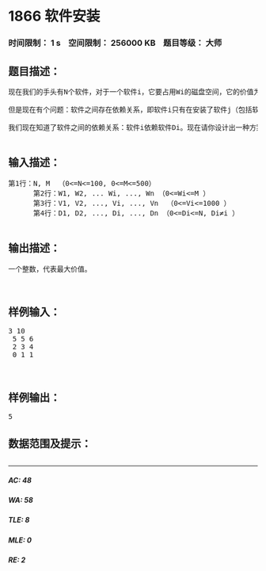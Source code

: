 # 1866 软件安装   
### 时间限制： 1 s&nbsp;&nbsp;&nbsp;&nbsp;空间限制： 256000 KB&nbsp;&nbsp;&nbsp;&nbsp;题目等级： 大师  
## 题目描述：  

<pre>
现在我们的手头有N个软件，对于一个软件i，它要占用Wi的磁盘空间，它的价值为Vi。我们希望从中选择一些软件安装到一台磁盘容量为M计算机上，使得这些软件的价值尽可能大（即Vi的和最大）。  
  
但是现在有个问题：软件之间存在依赖关系，即软件i只有在安装了软件j（包括软件j的直接或间接依赖）的情况下才能正确工作（软件i依赖软件j)。幸运的是，一个软件最多依赖另外一个软件。如果一个软件不能正常工作，那么它能够发挥的作用为0。  
  
我们现在知道了软件之间的依赖关系：软件i依赖软件Di。现在请你设计出一种方案，安装价值尽量大的软件。一个软件只能被安装一次，如果一个软件没有依赖则Di=0，这时只要这个软件安装了，它就能正常工作。  

</pre>
  
  
## 输入描述：  

<pre>
第1行：N, M  （0<=N<=100, 0<=M<=500）  
      第2行：W1, W2, ... Wi, ..., Wn （0<=Wi<=M ）  
      第3行：V1, V2, ..., Vi, ..., Vn  （0<=Vi<=1000 ）  
      第4行：D1, D2, ..., Di, ..., Dn （0<=Di<=N, Di≠i ）  

</pre>
  
  
## 输出描述：  

<pre>
一个整数，代表最大价值。

 
</pre>
  
  
## 样例输入：  

<pre>
3 10  
 5 5 6  
 2 3 4  
 0 1 1 
  

</pre>
  
  
## 样例输出：  

<pre>
5
</pre>
  
  
## 数据范围及提示：  

<pre>
</pre>
  
  
***  

##### AC: 48  
##### WA: 58  
##### TLE: 8  
##### MLE: 0  
##### RE: 2  
